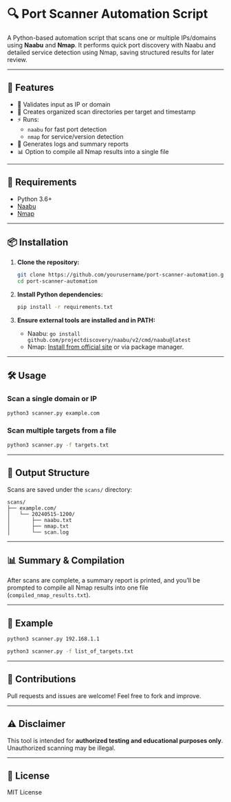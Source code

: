# 🔍 Port Scanner Automation Script

A Python-based automation script that scans one or multiple IPs/domains using **Naabu** and **Nmap**. It performs quick port discovery with Naabu and detailed service detection using Nmap, saving structured results for later review.

---

## 🚀 Features

- 🔎 Validates input as IP or domain
- 📁 Creates organized scan directories per target and timestamp
- ⚡ Runs:
  - `naabu` for fast port detection
  - `nmap` for service/version detection
- 📝 Generates logs and summary reports
- 📊 Option to compile all Nmap results into a single file

---

## 🧰 Requirements

- Python 3.6+
- [Naabu](https://github.com/projectdiscovery/naabu)
- [Nmap](https://nmap.org)

---

## 📦 Installation

1. **Clone the repository:**

   ```bash
   git clone https://github.com/yourusername/port-scanner-automation.git
   cd port-scanner-automation
   ```

2. **Install Python dependencies:**

   ```bash
   pip install -r requirements.txt
   ```

3. **Ensure external tools are installed and in PATH:**

   - Naabu: `go install github.com/projectdiscovery/naabu/v2/cmd/naabu@latest`
   - Nmap: [Install from official site](https://nmap.org/download.html) or via package manager.

---

## 🛠 Usage

### Scan a single domain or IP

```bash
python3 scanner.py example.com
```

### Scan multiple targets from a file

```bash
python3 scanner.py -f targets.txt
```

---

## 📂 Output Structure

Scans are saved under the `scans/` directory:

```
scans/
├── example.com/
│   └── 20240515-1200/
│       ├── naabu.txt
│       ├── nmap.txt
│       └── scan.log
```

---

## 📊 Summary & Compilation

After scans are complete, a summary report is printed, and you’ll be prompted to compile all Nmap results into one file (`compiled_nmap_results.txt`).

---

## 🧪 Example

```bash
python3 scanner.py 192.168.1.1
```

```bash
python3 scanner.py -f list_of_targets.txt
```

---

## 🤝 Contributions

Pull requests and issues are welcome! Feel free to fork and improve.

---

## ⚠️ Disclaimer

This tool is intended for **authorized testing and educational purposes only**. Unauthorized scanning may be illegal.

---

## 📄 License

MIT License
